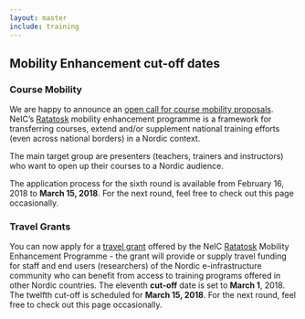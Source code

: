 ```yaml
---
layout: master
include: training
---
```


## Mobility Enhancement cut-off dates

### Course Mobility
We are happy to announce an [open call for course mobility proposals](/training/course-mobility). NeIC’s [Ratatosk](/ratatosk) mobility enhancement programme is a framework for transferring courses, extend and/or supplement national training efforts (even across national borders) in a Nordic context.

The main target group are presenters (teachers, trainers and instructors) who want to open up their courses to a Nordic audience.

The application process for the sixth round is available from February 16, 2018 to **March 15, 2018**. For the next round, feel free to check out this page occasionally.


### Travel Grants
You can now apply for a [travel grant](/training/travel-grant) offered by the NeIC [Ratatosk](/ratatosk) Mobility Enhancement Programme - the grant will provide or supply travel funding for staff and end users (researchers) of the Nordic e-infrastructure community who can benefit from access to training programs offered in other Nordic countries.
The eleventh **cut-off** date is set to **March 1**, 2018. The twelfth cut-off is scheduled for **March 15, 2018**. For the next round, feel free to check out this page occasionally.

